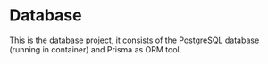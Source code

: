 # Database

This is the database project, it consists of the PostgreSQL database (running in container) and Prisma as ORM tool.
